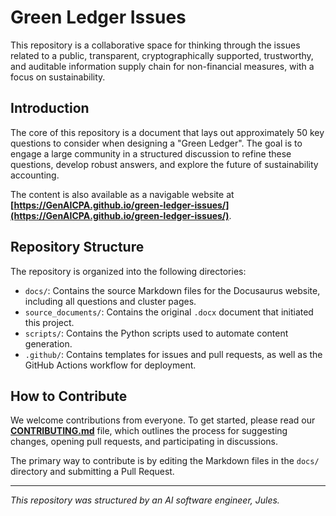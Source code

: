 # Green Ledger Issues

This repository is a collaborative space for thinking through the issues related to a public, transparent, cryptographically supported, trustworthy, and auditable information supply chain for non-financial measures, with a focus on sustainability.

## Introduction

The core of this repository is a document that lays out approximately 50 key questions to consider when designing a "Green Ledger". The goal is to engage a large community in a structured discussion to refine these questions, develop robust answers, and explore the future of sustainability accounting.

The content is also available as a navigable website at **[https://GenAICPA.github.io/green-ledger-issues/](https://GenAICPA.github.io/green-ledger-issues/)**.

## Repository Structure

The repository is organized into the following directories:

-   `docs/`: Contains the source Markdown files for the Docusaurus website, including all questions and cluster pages.
-   `source_documents/`: Contains the original `.docx` document that initiated this project.
-   `scripts/`: Contains the Python scripts used to automate content generation.
-   `.github/`: Contains templates for issues and pull requests, as well as the GitHub Actions workflow for deployment.

## How to Contribute

We welcome contributions from everyone. To get started, please read our [**CONTRIBUTING.md**](./CONTRIBUTING.md) file, which outlines the process for suggesting changes, opening pull requests, and participating in discussions.

The primary way to contribute is by editing the Markdown files in the `docs/` directory and submitting a Pull Request.

---
*This repository was structured by an AI software engineer, Jules.*
